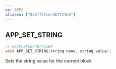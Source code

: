 ```yaml
---
ns: APPS
aliases: ["0x3ff2fcec4b7721b4"]
---
```

## APP_SET_STRING

```c
// 0x3FF2FCEC4B7721B4
void APP_SET_STRING(string name, string value);
```

Sets the string value for the current block

